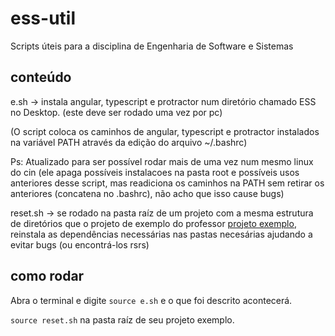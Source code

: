 # ess-util
Scripts úteis para a disciplina de Engenharia de Software e Sistemas

## conteúdo
e.sh -> instala angular, typescript e protractor num diretório chamado ESS no Desktop. (este deve ser rodado uma vez por pc)

(O script coloca os caminhos de angular, typescript e protractor instalados na variável PATH através da edição do arquivo ~/.bashrc)

Ps: Atualizado para ser possível rodar mais de uma vez num mesmo linux do cin (ele apaga possíveis instalacoes na pasta root e possíveis usos anteriores desse script, mas readiciona os caminhos na PATH sem retirar os anteriores (concatena no .bashrc), não acho que isso cause bugs)

reset.sh -> se rodado na pasta raíz de um projeto com a mesma estrutura de diretórios que o projeto de exemplo do professor [projeto exemplo](https://github.com/pauloborba/teachingassistant), reinstala as dependências necessárias nas pastas necesárias ajudando a evitar bugs (ou encontrá-los rsrs)

## como rodar
Abra o terminal e digite `source e.sh` e o que foi descrito acontecerá.

`source reset.sh` na pasta raíz de seu projeto exemplo.
